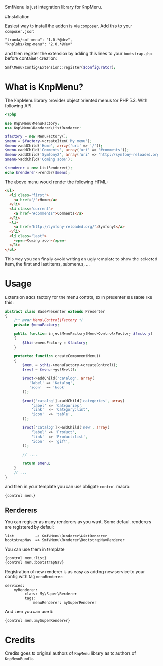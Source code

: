 SmfMenu is just integration library for KnpMenu.

#Installation

Easiest way to install the addon is via `composer`. Add this to your `composer.json`:

    "trunda/smf-menu": "1.0.*@dev",
    "knplabs/knp-menu": "2.0.*@dev"

and then register the extension by adding this lines to your `bootstrap.php` before container creation:

```php
Smf\Menu\Config\Extension::register($configurator);
```


# What is KnpMenu?

The KnpMenu library provides object oriented menus for PHP 5.3. With following API.
```php
<?php

use Knp\Menu\MenuFactory;
use Knp\Menu\Renderer\ListRenderer;

$factory = new MenuFactory();
$menu = $factory->createItem('My menu');
$menu->addChild('Home', array('uri' => '/'));
$menu->addChild('Comments', array('uri' => '#comments'));
$menu->addChild('Symfony2', array('uri' => 'http://symfony-reloaded.org/'));
$menu->addChild('Coming soon');

$renderer = new ListRenderer();
echo $renderer->render($menu);
```

The above menu would render the following HTML:

```html
<ul>
  <li class="first">
    <a href="/">Home</a>
  </li>
  <li class="current">
    <a href="#comments">Comments</a>
  </li>
  <li>
    <a href="http://symfony-reloaded.org/">Symfony2</a>
  </li>
  <li class="last">
    <span>Coming soon</span>
  </li>
</ul>
```

This way you can finally avoid writing an ugly template to show the selected item,
the first and last items, submenus, ...

# Usage

Extension adds factory for the menu control, so in presenter is usable like this:

```php
abstract class BasePresenter extends Presenter
{
    /** @var Menu\Control\Factory */
    private $menuFactory;

    public function injectMenuFactory(Menu\Control\Factory $factory)
    {
        $this->menuFactory = $factory;
    }

    protected function createComponentMenu()
    {
        $menu = $this->menuFactory->createControl();
        $root = $menu->getRoot();

        $root->addChild('catalog', array(
           'label' => 'Katalog',
           'icon'  => 'book'
        ));

        $root['catalog']->addChild('categories', array(
            'label' => 'Categories',
            'link'  => 'Category:list',
            'icon'  => 'table',
        ));

        $root['catalog']->addChild('new', array(
            'label' => 'Product',
            'link'  => 'Product:list',
            'icon'  => 'gift',
        ));
         
        // ....

        return $menu;
    }
    // ...
}
``` 

and then in your template you can use obligate `control` macro:

```latte
{control menu}
```

## Renderers

You can register as many renderers as you want. Some default renderers are registered by defaul:

```
list          => Smf\Menu\Renderer\ListRenderer
bootstrapNav  => Smf\Menu\Renderer\BootstrapNavRenderer
```

You can use them in template

```latte
{control menu:list}
{control menu:bootstrapNav}
```

Registration of new renderer is as easy as adding new service to your config with tag `menuRenderer`:

```
services:
    myRenderer: 
         class: My\Super\Renderer
         tags: 
             menuRenderer: mySuperRenderer
```

And then you can use it:

```latte
{control menu:mySuperRenderer}
```

# Credits

Credits goes to original authors of `KnpMenu` library as to authors of `KnpMenuBundle`.
